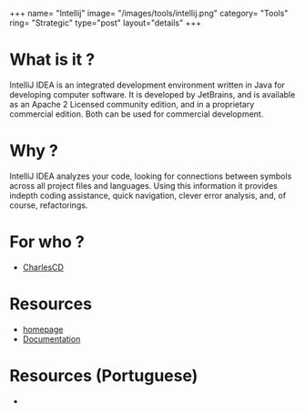 +++
name= "Intellij"
image= "/images/tools/intellij.png"
category= "Tools"
ring= "Strategic"
type="post"
layout="details"
+++

# What is it ?

IntelliJ IDEA is an integrated development environment written in Java for developing computer software. It is developed by JetBrains, and is available as an Apache 2 Licensed community edition, and in a proprietary commercial edition. Both can be used for commercial development.

# Why ?

IntelliJ IDEA analyzes your code, looking for connections between symbols across all project files and languages. Using this information it provides indepth coding assistance, quick navigation, clever error analysis, and, of course, refactorings.

# For who ?
* [CharlesCD](https://charlescd.io/)

# Resources
* [homepage](https://www.jetbrains.com/idea/)
* [Documentation](https://www.jetbrains.com/help/idea/discover-intellij-idea.html)

# Resources (Portuguese)
* 
